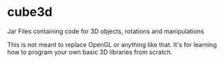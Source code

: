 cube3d
======

Jar Files containing code for 3D objects, rotations and manipulations

This is not meant to replace OpenGL or anything like that. It's for learning how to 
program your own basic 3D libraries from scratch.
